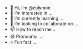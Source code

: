 - 👋 Hi, I’m @zulymoe
- 👀 I’m interested in ...
- 🌱 I’m currently learning ...
- 💞️ I’m looking to collaborate on ...
- 📫 How to reach me ...
- 😄 Pronouns: ...
- ⚡ Fun fact: ...

<!---
zulymoe/zulymoe is a ✨ special ✨ repository because its `README.md` (this file) appears on your GitHub profile.
You can click the Preview link to take a look at your changes.
--->
